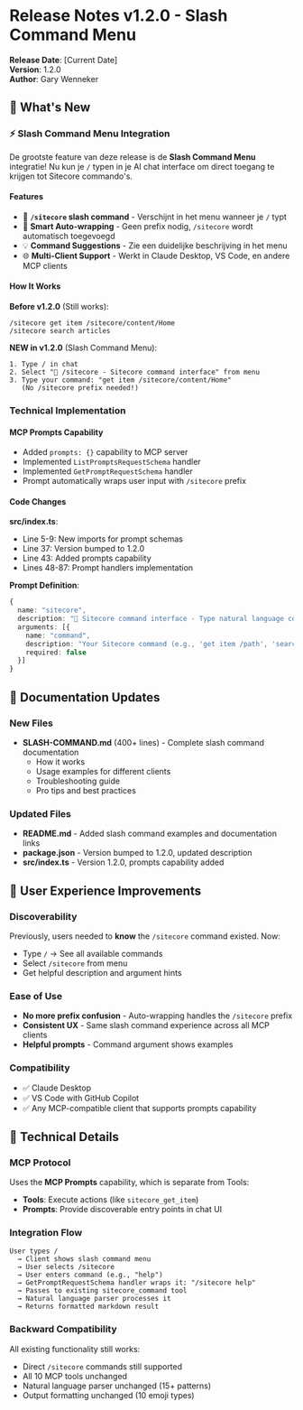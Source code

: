 # Release Notes v1.2.0 - Slash Command Menu

**Release Date**: [Current Date]  
**Version**: 1.2.0  
**Author**: Gary Wenneker

## 🎉 What's New

### ⚡ Slash Command Menu Integration

De grootste feature van deze release is de **Slash Command Menu** integratie! Nu kun je `/` typen in je AI chat interface om direct toegang te krijgen tot Sitecore commando's.

#### Features
- 🔧 **`/sitecore` slash command** - Verschijnt in het menu wanneer je `/` typt
- 🎯 **Smart Auto-wrapping** - Geen prefix nodig, `/sitecore` wordt automatisch toegevoegd
- 💡 **Command Suggestions** - Zie een duidelijke beschrijving in het menu
- 🌐 **Multi-Client Support** - Werkt in Claude Desktop, VS Code, en andere MCP clients

#### How It Works

**Before v1.2.0** (Still works):
```
/sitecore get item /sitecore/content/Home
/sitecore search articles
```

**NEW in v1.2.0** (Slash Command Menu):
```
1. Type / in chat
2. Select "🔧 /sitecore - Sitecore command interface" from menu
3. Type your command: "get item /sitecore/content/Home"
   (No /sitecore prefix needed!)
```

### Technical Implementation

#### MCP Prompts Capability
- Added `prompts: {}` capability to MCP server
- Implemented `ListPromptsRequestSchema` handler
- Implemented `GetPromptRequestSchema` handler
- Prompt automatically wraps user input with `/sitecore` prefix

#### Code Changes
**src/index.ts**:
- Line 5-9: New imports for prompt schemas
- Line 37: Version bumped to 1.2.0
- Line 43: Added prompts capability
- Lines 48-87: Prompt handlers implementation

**Prompt Definition**:
```typescript
{
  name: "sitecore",
  description: "🔧 Sitecore command interface - Type natural language commands",
  arguments: [{
    name: "command",
    description: "Your Sitecore command (e.g., 'get item /path', 'search articles', 'help')",
    required: false
  }]
}
```

## 📝 Documentation Updates

### New Files
- **SLASH-COMMAND.md** (400+ lines) - Complete slash command documentation
  - How it works
  - Usage examples for different clients
  - Troubleshooting guide
  - Pro tips and best practices

### Updated Files
- **README.md** - Added slash command examples and documentation links
- **package.json** - Version bumped to 1.2.0, updated description
- **src/index.ts** - Version 1.2.0, prompts capability added

## 🎯 User Experience Improvements

### Discoverability
Previously, users needed to **know** the `/sitecore` command existed. Now:
- Type `/` → See all available commands
- Select `/sitecore` from menu
- Get helpful description and argument hints

### Ease of Use
- **No more prefix confusion** - Auto-wrapping handles the `/sitecore` prefix
- **Consistent UX** - Same slash command experience across all MCP clients
- **Helpful prompts** - Command argument shows examples

### Compatibility
- ✅ Claude Desktop
- ✅ VS Code with GitHub Copilot
- ✅ Any MCP-compatible client that supports prompts capability

## 🔧 Technical Details

### MCP Protocol
Uses the **MCP Prompts** capability, which is separate from Tools:
- **Tools**: Execute actions (like `sitecore_get_item`)
- **Prompts**: Provide discoverable entry points in chat UI

### Integration Flow
```
User types /
  → Client shows slash command menu
  → User selects /sitecore
  → User enters command (e.g., "help")
  → GetPromptRequestSchema handler wraps it: "/sitecore help"
  → Passes to existing sitecore_command tool
  → Natural language parser processes it
  → Returns formatted markdown result
```

### Backward Compatibility
All existing functionality still works:
- Direct `/sitecore` commands still supported
- All 10 MCP tools unchanged
- Natural language parser unchanged (15+ patterns)
- Output formatting unchanged (10 emoji types)
